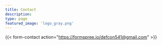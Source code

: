 ```yaml
---
title: Contact
description:
type: page
featured_image: 'logo_gray.png'
---
```

{{< form-contact action="https://formspree.io/defcon541@gmail.com"  >}}